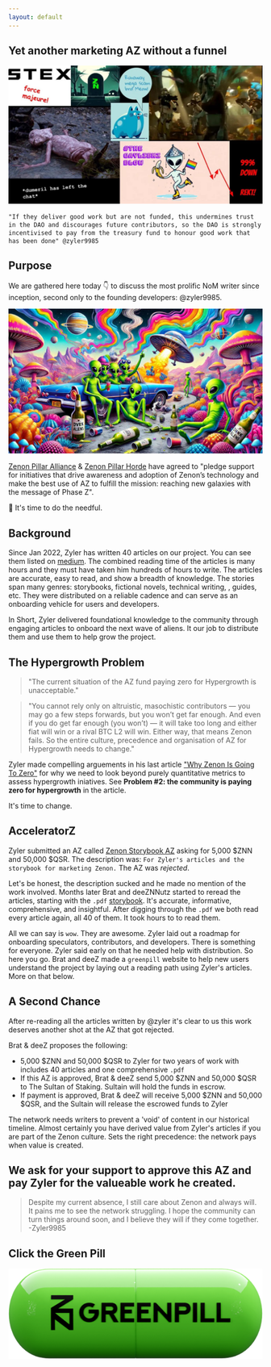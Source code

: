 ```yaml
---
layout: default
---
```


## Yet another marketing AZ without a funnel

![force majeure meme](assets/images/greenpill-meme-force-majeure.jpg)

```
"If they deliver good work but are not funded, this undermines trust in the DAO and discourages future contributors, so the DAO is strongly incentivised to pay from the treasury fund to honour good work that has been done" @zyler9985
```

## Purpose
We are gathered here today 👇 to discuss the most prolific NoM writer since inception, second only to the founding developers: @zyler9985.

![Zenon Pillar Alliance Marketing Meeting](assets/images/greenpill-alien-landscape.jpg)

[Zenon Pillar Alliance](https://zenonhub.io/accelerator-z/project/4579f97807ce2458239c29b78fc01b797879827f489dcb6c16e33b37b411a773) & [Zenon Pillar Horde](https://zenonhub.io/accelerator-z/project/66849cea94d7fb1f76fc3288e24df02d0bf66a3c61cc3d9f1af4da780e88a9ca) have agreed to "pledge support for initiatives that drive awareness and adoption of Zenon’s technology and make the best use of AZ to fulfill the mission: reaching new galaxies with the message of Phase Z".  

🚨 It's time to do the needful.

## Background
Since Jan 2022, Zyler has written 40 articles on our project.  You can see them listed on [medium](https://medium.com/@Zyler9985).  The combined reading time of the articles is many hours and they must have taken him hundreds of hours to write.  The articles are accurate, easy to read, and show a breadth of knowledge.  The stories span many genres: storybooks, fictional novels, technical writing, , guides, etc.  They were distributed on a reliable cadence and can serve as an onboarding vehicle for users and developers.  

In Short, Zyler delivered foundational knowledge to the community through engaging articles to onboard the next wave of aliens.  It our job to distribute them and use them to help grow the project.

## The Hypergrowth Problem

> "The current situation of the AZ fund paying zero for Hypergrowth is unacceptable."

> "You cannot rely only on altruistic, masochistic contributors — you may go a few steps forwards, but you won’t get far enough. And even if you do get far enough (you won’t) — it will take too long and either fiat will win or a rival BTC L2 will win. Either way, that means Zenon fails. So the entire culture, precedence and organisation of AZ for Hypergrowth needs to change."

Zyler made compelling arguements in his last article ["Why Zenon Is Going To Zero"](https://medium.com/@Zyler9985/why-zenon-is-going-to-zero-1fc2453c3e2a) for why we need to look beyond purely quantitative metrics to assess hypergrowth iniatives.  See **Problem #2: the community is paying zero for hypergrowth** in the article.

It's time to change.  
  
## AcceleratorZ

Zyler submitted an AZ called [Zenon Storybook AZ](https://zenonhub.io/accelerator-z/project/052ccc40000d677bc2c61dd9c7dac3bac5759b514b7604bd590a10d6efb0404b) asking for 5,000 $ZNN and 50,000 $QSR.  The description was: `For Zyler's articles and the storybook for marketing Zenon.`  The AZ was *rejected*.  

Let's be honest, the description sucked and he made no mention of the work involved.  Months later Brat and deeZNNutz started to reread the articles, starting with the `.pdf` [storybook](assets/pdf/The_Zenon_Storybook.pdf).  It's accurate, informative, comprehensive, and insightful. After digging through the `.pdf` we both read every article again, all 40 of them.  It took hours to to read them.  

All we can say is `wow`.  They are awesome.  Zyler laid out a roadmap for onboarding speculators, contributors, and developers.  There is something for everyone.  Zyler said early on that he needed help with distribution.  So here you go.  Brat and deeZ made a `greenpill` website to help new users understand the project by laying out a reading path using Zyler's articles.  More on that below.  

## A Second Chance

After re-reading all the articles written by @zyler it's clear to us this work deserves another shot at the AZ that got rejected.  

Brat & deeZ proposes the following:
- 5,000 $ZNN and 50,000 $QSR to Zyler for two years of work with includes 40 articles and one comprehensive `.pdf`
- If this AZ is approved, Brat & deeZ send 5,000 $ZNN and 50,000 $QSR to The Sultan of Staking.  Sultain will hold the funds in escrow.  
- If payment is approved, Brat & deeZ will receive 5,000 $ZNN and 50,000 $QSR, and the Sultain will release the escrowed funds to Zyler

The network needs writers to prevent a 'void' of content in our historical timeline. Almost certainly you have derived value from Zyler's articles if you are part of the Zenon culture. Sets the right precedence: the network pays when value is created.

## We ask for your support to approve this AZ and pay Zyler for the valueable work he created.  

> Despite my current absence, I still care about Zenon and always will. It pains me to see the network struggling. I hope the community can turn things around soon, and I believe they will if they come together. -Zyler9985

## Click the Green Pill

[![Green Pill Logo](assets/images/gp-logo.png)](/)